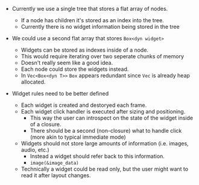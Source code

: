 - Currently we use a single tree that stores a flat array of nodes.
    -  If a node has children it's stored as an index into the tree.
    - Currently there is no widget information being stored in the tree

- We could use a second flat array that stores `Box<dyn widget>`
    - Widgets can be stored as indexes inside of a node.
    - This would require iterating over two seperate chunks of memory
    - Doesn't really seem like a good idea.
    - Each node could store the widgets instead.
    - In `Vec<Box<dyn T>>` `Box` appears redundant since `Vec` is already heap allocated.

- Widget rules need to be better defined
    - Each widget is created and destoryed each frame.
    - Each widget click handler is executed after sizing and positioning.
        - This way the user can introspect on the state of the widget inside of a closure.
        - There should be a second (non-closure) what to handle click (more akin to typical immediate mode)
    - Widgets should not store large amounts of information (i.e. images, audio, etc.)
        - Instead a widget should refer back to this information.
        - `image(&image_data)`
    - Technically a widget could be read only, but the user might want to read it after layout changes.
